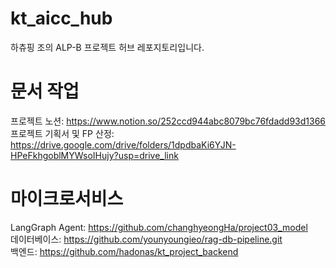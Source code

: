 # kt_aicc_hub
하츄핑 조의 ALP-B 프로젝트 허브 레포지토리입니다.

# 문서 작업
프로젝트 노션: https://www.notion.so/252ccd944abc8079bc76fdadd93d1366  
프로젝트 기획서 및 FP 산정: https://drive.google.com/drive/folders/1dpdbaKi6YJN-HPeFkhgoblMYWsoIHujy?usp=drive_link  

# 마이크로서비스
LangGraph Agent: https://github.com/changhyeongHa/project03_model  
데이터베이스: https://github.com/younyoungieo/rag-db-pipeline.git  
백엔드: https://github.com/hadonas/kt_project_backend  
